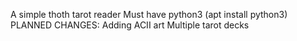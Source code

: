 A simple thoth tarot reader
Must have python3 (apt install python3)
PLANNED CHANGES:
Adding ACII art
Multiple tarot decks
